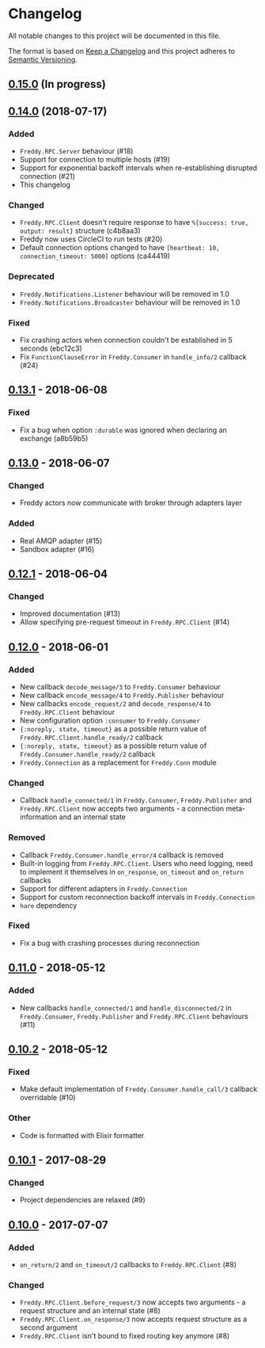 # Changelog
All notable changes to this project will be documented in this file.

The format is based on [Keep a Changelog](http://keepachangelog.com/en/1.0.0/)
and this project adheres to [Semantic Versioning](http://semver.org/spec/v2.0.0.html).

## [0.15.0] (In progress)

## [0.14.0] (2018-07-17)

### Added
- `Freddy.RPC.Server` behaviour (#18)
- Support for connection to multiple hosts (#19)
- Support for exponential backoff intervals when re-establishing disrupted connection (#21)
- This changelog

### Changed
- `Freddy.RPC.Client` doesn't require response to have `%{success: true, output: result}` structure (c4b8aa3)
- Freddy now uses CircleCI to run tests (#20)
- Default connection options changed to have `[heartbeat: 10, connection_timeout: 5000]` options (ca44419)

### Deprecated
- `Freddy.Notifications.Listener` behaviour will be removed in 1.0
- `Freddy.Notifications.Broadcaster` behaviour will be removed in 1.0

### Fixed
- Fix crashing actors when connection couldn't be established in 5 seconds (ebc12c3)
- Fix `FunctionClauseError` in `Freddy.Consumer` in `handle_info/2` callback (#24)

## [0.13.1] - 2018-06-08

### Fixed
- Fix a bug when option `:durable` was ignored when declaring an exchange (a8b59b5)

## [0.13.0] - 2018-06-07

### Changed
- Freddy actors now communicate with broker through adapters layer

### Added
- Real AMQP adapter (#15)
- Sandbox adapter (#16)

## [0.12.1] - 2018-06-04

### Changed
- Improved documentation (#13)
- Allow specifying pre-request timeout in `Freddy.RPC.Client` (#14)

## [0.12.0] - 2018-06-01

### Added
- New callback `decode_message/3` to `Freddy.Consumer` behaviour
- New callback `encode_message/4` to `Freddy.Publisher` behaviour
- New callbacks `encode_request/2` and `decode_response/4` to `Freddy.RPC.Client` behaviour
- New configuration option `:consumer` to `Freddy.Consumer`
- `{:noreply, state, timeout}` as a possible return value of `Freddy.RPC.Client.handle_ready/2` callback
- `{:noreply, state, timeout}` as a possible return value of `Freddy.Consumer.handle_ready/2` callback
- `Freddy.Connection` as a replacement for `Freddy.Conn` module

### Changed
- Callback `handle_connected/1` in `Freddy.Consumer`, `Freddy.Publisher` and `Freddy.RPC.Client` now accepts
  two arguments - a connection meta-information and an internal state

### Removed
- Callback `Freddy.Consumer.handle_error/4` callback is removed
- Built-in logging from `Freddy.RPC.Client`. Users who need logging, need to implement it themselves in `on_response`,
  `on_timeout` and `on_return` callbacks
- Support for different adapters in `Freddy.Connection`
- Support for custom reconnection backoff intervals in `Freddy.Connection`
- `hare` dependency

### Fixed
- Fix a bug with crashing processes during reconnection

## [0.11.0] - 2018-05-12

### Added
- New callbacks `handle_connected/1` and `handle_disconnected/2` in `Freddy.Consumer`, `Freddy.Publisher`
  and `Freddy.RPC.Client` behaviours (#11)

## [0.10.2] - 2018-05-12

### Fixed
- Make default implementation of `Freddy.Consumer.handle_call/3` callback overridable (#10)

### Other
- Code is formatted with Elixir formatter

## [0.10.1] - 2017-08-29

### Changed
- Project dependencies are relaxed (#9)

## [0.10.0] - 2017-07-07

### Added
- `on_return/2` and `on_timeout/2` callbacks to `Freddy.RPC.Client` (#8)

### Changed
- `Freddy.RPC.Client.before_request/3` now accepts two arguments - a request structure and an internal state (#8)
- `Freddy.RPC.Client.on_response/3` now accepts request structure as a second argument
- `Freddy.RPC.Client` isn't bound to fixed routing key anymore (#8)

[0.15.0]: https://github.com/salemove/ex_freddy/compare/v0.14.0...master
[0.14.0]: https://github.com/salemove/ex_freddy/compare/v0.13.1...v0.14.0
[0.13.1]: https://github.com/salemove/ex_freddy/compare/v0.13.0...v0.13.1
[0.13.0]: https://github.com/salemove/ex_freddy/compare/v0.12.1...v0.13.0
[0.12.1]: https://github.com/salemove/ex_freddy/compare/v0.12.0...v0.12.1
[0.12.0]: https://github.com/salemove/ex_freddy/compare/v0.11.0...v0.12.0
[0.11.0]: https://github.com/salemove/ex_freddy/compare/v0.10.2...v0.11.0
[0.10.2]: https://github.com/salemove/ex_freddy/compare/v0.10.1...v0.10.2
[0.10.1]: https://github.com/salemove/ex_freddy/compare/v0.10.0...v0.10.1
[0.10.0]: https://github.com/salemove/ex_freddy/compare/v0.9.2...v0.10.0
